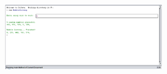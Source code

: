 ![alt text][img1]

[img1]:https://github.com/lvcc-dsa/Students/blob/master/BSIS/Crisostomo-Rhez-Sean/bubble-sort/img4.png
